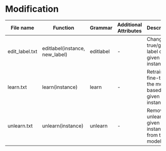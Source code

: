 # Modification
| File name      | Function                       | Grammar   | Additional Attributes                                                               | Description                                              |
|----------------|--------------------------------|-----------|-------------------------------------------------------------------------------------|----------------------------------------------------------| 
| edit_label.txt | editlabel(instance, new_label) | editlabel | -                                                                                   | Change the true/gold label of a given instance           |
| learn.txt      | learn(instance)                | learn     | -                                                                                   | Retrain or fine-tune the model based on a given instance |
| unlearn.txt    | unlearn(instance)              | unlearn  | -                                                                                   | Remove or unlearn a given instance from the model        |
